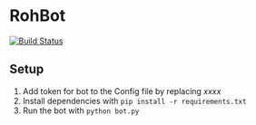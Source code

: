 # RohBot
[![Build Status](https://travis-ci.org/DasNeuling/RohBot.svg?branch=master)](https://travis-ci.org/DasNeuling/RohBot)

## Setup
1. Add token for bot to the Config file by replacing *xxxx*
2. Install dependencies with `pip install -r requirements.txt`
3. Run the bot with `python bot.py`